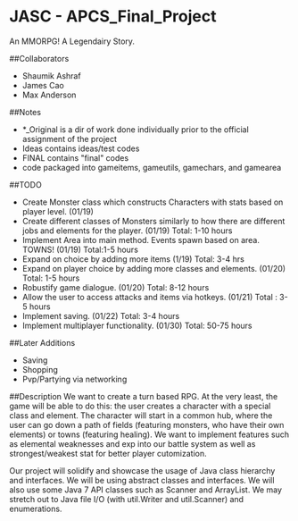 
# JASC - APCS_Final_Project
An MMORPG! A Legendairy Story. 

##Collaborators
- Shaumik Ashraf
- James Cao
- Max Anderson

##Notes
- *_Original is a dir of work done individually prior to the official assignment of the project
- Ideas contains ideas/test codes
- FINAL contains "final" codes
- code packaged into gameitems, gameutils, gamechars, and gamearea

##TODO
- Create Monster class which constructs Characters with stats based on player level. (01/19)
- Create different classes of Monsters similarly to how there are different jobs and elements for the player. (01/19) Total: 1-10 hours
- Implement Area into main method. Events spawn based on area. TOWNS! (01/19) Total:1-5 hours
- Expand on choice by adding more items (1/19) Total: 3-4 hrs
- Expand on player choice by adding more classes and elements. (01/20) Total: 1-5 hours
- Robustify game dialogue. (01/20) Total: 8-12 hours
- Allow the user to access attacks and items via hotkeys. (01/21) Total : 3-5 hours
- Implement saving. (01/22) Total: 3-4 hours
- Implement multiplayer functionality. (01/30) Total: 50-75 hours

##Later Additions
- Saving
- Shopping
- Pvp/Partying via networking

##Description
We want to create a turn based RPG. At the very least, the game will be able to do this: the user creates a character with a special class and element. The character will start in a common hub, where the user can go down a path of fields (featuring monsters, who have their own elements) or towns (featuring healing). We want to implement features such as elemental weaknesses and exp into our battle system as well as strongest/weakest stat for better player cutomization. 

Our project will solidify and showcase the usage of Java class hierarchy and interfaces. We will be using abstract classes and interfaces. We will also use some Java 7 API classes such as Scanner and ArrayList. We may stretch out to Java file I/O (with util.Writer and util.Scanner) and enumerations. 


